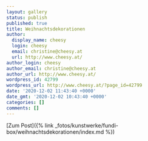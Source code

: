 ```yaml
---
layout: gallery
status: publish
published: true
title: Weihnachtsdekorationen
author:
  display_name: cheesy
  login: cheesy
  email: christine@cheesy.at
  url: http://www.cheesy.at/
author_login: cheesy
author_email: christine@cheesy.at
author_url: http://www.cheesy.at/
wordpress_id: 42799
wordpress_url: http://www.cheesy.at/?page_id=42799
date: '2020-12-02 11:43:40 +0000'
date_gmt: '2020-12-02 10:43:40 +0000'
categories: []
comments: []
---
```

<!-- wp:core-embed/wordpress {"url":"http://www.cheesy.at/fotos/kunstwerke/fundi-box/weihnachtsdekorationen/","type":"rich","providerNameSlug":"cheesy-at","className":""} -->
[Zum Post]({% link _fotos/kunstwerke/fundi-box/weihnachtsdekorationen/index.md %})
<!-- /wp:core-embed/wordpress -->
<!-- wp:paragraph --><!-- /wp:paragraph -->
